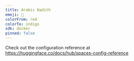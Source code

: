 ```yaml
---
title: Arabic Hadith
emoji: 🏃
colorFrom: red
colorTo: indigo
sdk: docker
pinned: false
---
```


Check out the configuration reference at https://huggingface.co/docs/hub/spaces-config-reference

